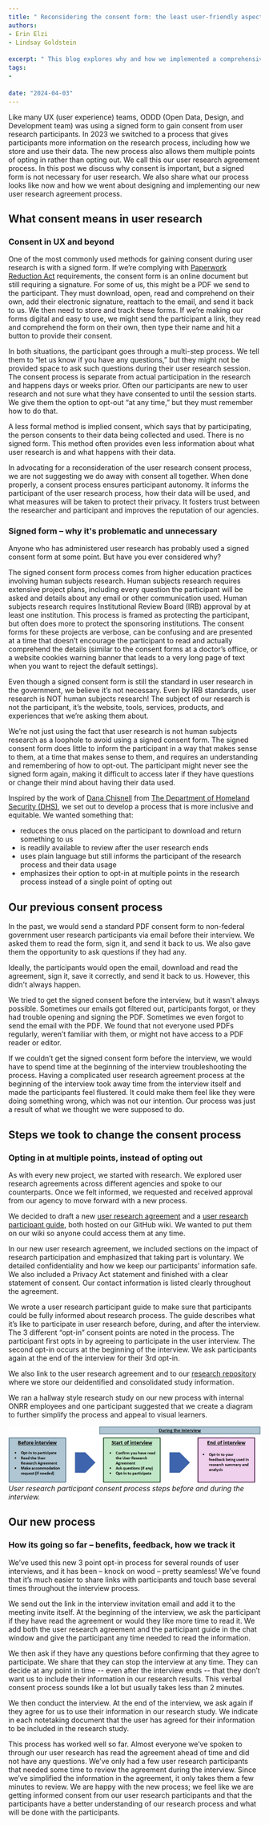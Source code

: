 ```yaml
---
title: " Reconsidering the consent form:​ the least user-friendly aspect of UX research​ "
authors:
- Erin Elzi 
- Lindsay Goldstein

excerpt: " This blog explores why and how we implemented a comprehensive participant consent process in our user research.  "
tags:
- 

date: "2024-04-03"
---
```


Like many UX (user experience) teams, ODDD (Open Data, Design, and Development team) was using a signed form to gain consent from user research participants. In 2023 we switched to a process that gives participants more information on the research process, including how we store and use their data. The new process also allows them multiple points of opting in rather than opting out. We call this our user research agreement process. In this post we discuss why consent is important, but a signed form is not necessary for user research. We also share what our process looks like now and how we went about designing and implementing our new user research agreement process.

## What consent means in user research
### Consent in UX and beyond

One of the most commonly used methods for gaining consent during user research is with a signed form. If we’re complying with [Paperwork Reduction Act](https://pra.digital.gov/) requirements, the consent form is an online document but still requiring a signature. For some of us, this might be a PDF we send to the participant. They must download, open, read and comprehend on their own, add their electronic signature, reattach to the email, and send it back to us. We then need to store and track these forms. If we’re making our forms digital and easy to use, we might send the participant a link, they read and comprehend the form on their own, then type their name and hit a button to provide their consent.

In both situations, the participant goes through a multi-step process. We tell them to “let us know if you have any questions,” but they might not be provided space to ask such questions during their user research session. The consent process is separate from actual participation in the research and happens days or weeks prior. Often our participants are new to user research and not sure what they have consented to until the session starts. We give them the option to opt-out “at any time,” but they must remember how to do that.

A less formal method is implied consent, which says that by participating, the person consents to their data being collected and used. There is no signed form. This method often provides even less information about what user research is and what happens with their data.

In advocating for a reconsideration of the user research consent process, we are not suggesting we do away with consent all together. When done properly, a consent process ensures participant autonomy. It informs the participant of the user research process, how their data will be used, and what measures will be taken to protect their privacy. It fosters trust between the researcher and participant and improves the reputation of our agencies.



### Signed form – why it's problematic and unnecessary
Anyone who has administered user research has probably used a signed consent form at some point. But have you ever considered why? 

The signed consent form process comes from higher education practices involving human subjects research. Human subjects research requires extensive project plans, including every question the participant will be asked and details about any email or other communication used. Human subjects research requires Institutional Review Board (IRB) approval by at least one institution. This process is framed as protecting the participant, but often does more to protect the sponsoring institutions. The consent forms for these projects are verbose, can be confusing and are presented at a time that doesn’t encourage the participant to read and actually comprehend the details (similar to the consent forms at a doctor’s office, or a website cookies warning banner that leads to a very long page of text when you want to reject the default settings).

Even though a signed consent form is still the standard in user research in the government, we believe it’s not necessary. Even by IRB standards, user research is NOT human subjects research! The subject of our research is not the participant, it’s the website, tools, services, products, and experiences that we’re asking them about. 

We’re not just using the fact that user research is not human subjects research as a loophole to avoid using a signed consent form. The signed consent form does little to inform the participant in a way that makes sense to them, at a time that makes sense to them, and requires an understanding and remembering of how to opt-out. The participant might never see the signed form again, making it difficult to access later if they have questions or change their mind about having their data used. 

Inspired by the work of [Dana Chisnell](https://danachisnell.com/about/) from [The Department of Homeland Security (DHS)](https://www.dhs.gov/cx), we set out to develop a process that is more inclusive and equitable. We wanted something that:

* reduces the onus placed on the participant to download and return something to us 
* is readily available to review after the user research ends
* uses plain language but still informs the participant of the research process and their data usage
* emphasizes their option to opt-in at multiple points in the research process instead of a single point of opting out


 ## Our previous consent process  
In the past, we would send a standard PDF consent form to non-federal government user research participants via email before their interview. We asked them to read the form, sign it, and send it back to us. We also gave them the opportunity to ask questions if they had any.

Ideally, the participants would open the email, download and read the agreement, sign it, save it correctly, and send it back to us. However, this didn't always happen. 

We tried to get the signed consent before the interview, but it wasn't always possible. Sometimes our emails got filtered out, participants forgot, or they had trouble opening and signing the PDF. Sometimes we even forgot to send the email with the PDF. We found that not everyone used PDFs regularly, weren’t familiar with them, or might not have access to a PDF reader or editor.

If we couldn’t get the signed consent form before the interview, we would have to spend time at the beginning of the interview troubleshooting the process. Having a complicated user research agreement process at the beginning of the interview took away time from the interview itself and made the participants feel flustered. It could make them feel like they were doing something wrong, which was not our intention. Our process was just a result of what we thought we were supposed to do. 

 
## Steps we took to change the consent process
### Opting in at multiple points, instead of opting out

As with every new project, we started with research. We explored user research agreements across different agencies and spoke to our counterparts. Once we felt informed, we requested and received approval from our agency to move forward with a new process. 

We decided to draft a new [user research agreement]( https://github.com/DOI-ONRR/nrrd/wiki/User-research-agreement) and a [user research participant guide]( https://github.com/DOI-ONRR/nrrd/wiki/User-research-participant-guide), both hosted on our GitHub wiki. We wanted to put them on our wiki so anyone could access them at any time. 

In our new user research agreement, we included sections on the impact of research participation and emphasized that taking part is voluntary.  We detailed confidentiality and how we keep our participants’ information safe. We also included a Privacy Act statement and finished with a clear statement of consent. Our contact information is listed clearly throughout the agreement.

We wrote a user research participant guide to make sure that participants could be fully informed about research process. The guide describes what it’s like to participate in user research before, during, and after the interview. The 3 different “opt-in” consent points are noted in the process. The participant first opts in by agreeing to participate in the user interview. The second opt-in occurs at the beginning of the interview. We ask participants again at the end of the interview for their 3rd opt-in. 

We also link to the user research agreement and to our [research repository](https://github.com/DOI-ONRR/research) where we store our deidentified and consolidated study information. 

We ran a hallway style research study on our new process with internal ONRR employees and one participant suggested that we create a diagram to further simplify the process and appeal to visual learners.  

![User research participant consent process steps before and during the interview. Before the interview steps are opt-in to participate, read the user research agreement, make acccomodation request. At the start of the interview the steps are confirm you have read the user research agreement, ask questions, opt-in to participate. At the end of the interview the steps are to opt-in to your feedback being used in research summary and analysis.](Userresearchparticipantprocess.png)
*User research participant consent process steps before and during the interview.*

## Our new process
### How its going so far – benefits, feedback, how we track it
We’ve used this new 3 point opt-in process for several rounds of user interviews, and it has been – knock on wood – pretty seamless! We’ve found that it’s much easier to share links with participants and touch base several times throughout the interview process. 

We send out the link in the interview invitation email and add it to the meeting invite itself. At the beginning of the interview, we ask the participant if they have read the agreement or would they like more time to read it. We add both the user research agreement and the participant guide in the chat window and give the participant any time needed to read the information.  

We then ask if they have any questions before confirming that they agree to participate. We share that they can stop the interview at any time. They can decide at any point in time -- even after the interview ends -- that they don’t want us to include their information in our research results. This verbal consent process sounds like a lot but usually takes less than 2 minutes. 

We then conduct the interview.  At the end of the interview, we ask again if they agree for us to use their information in our research study. We indicate in each notetaking document that the user has agreed for their information to be included in the research study.

This process has worked well so far. Almost everyone we’ve spoken to through our user research has read the agreement ahead of time and did not have any questions. We’ve only had a few user research participants that needed some time to review the agreement during the interview. Since we’ve simplified the information in the agreement, it only takes them a few minutes to review. We are happy with the new process; we feel like we are getting informed consent from our user research participants and that the participants have a better understanding of our research process and what will be done with the participants.
